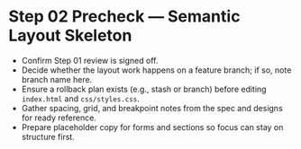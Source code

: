 # Step 02 Precheck — Semantic Layout Skeleton

- Confirm Step 01 review is signed off.
- Decide whether the layout work happens on a feature branch; if so, note branch name here.
- Ensure a rollback plan exists (e.g., stash or branch) before editing `index.html` and `css/styles.css`.
- Gather spacing, grid, and breakpoint notes from the spec and designs for ready reference.
- Prepare placeholder copy for forms and sections so focus can stay on structure first.
